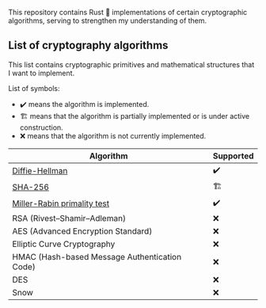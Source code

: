 This repository contains Rust 🦀 implementations of certain cryptographic algorithms, serving to strengthen my understanding of them.

## List of cryptography algorithms
This list contains cryptographic primitives and mathematical structures that I want to implement.

List of symbols:
- :heavy_check_mark: means the algorithm is implemented.
- 🏗️ means that the algorithm is partially implemented or is under active construction.
- :x: means that the algorithm is not currently implemented.

| Algorithm  | Supported        |
| -------------- | ------------------ |
| [Diffie-Hellman](https://github.com/0xphen/crypto-algo-rs/tree/main/diffie-hellman-key-exchange) | :heavy_check_mark: |
| [SHA-256](https://github.com/0xphen/crypto-algo-rs/tree/main/sha-256)    | 🏗️           |
|[Miller-Rabin primality test](https://github.com/0xphen/crypto-algo-rs/tree/main/miller-rabin-primality-test) | :heavy_check_mark: |
| RSA (Rivest–Shamir–Adleman) | :x:          |
| AES (Advanced Encryption Standard) | :x:           |
| Elliptic Curve Cryptography | :x:          |
| HMAC (Hash-based Message Authentication Code) | :x:          |
| DES | :x:          |
| Snow | :x:          |


